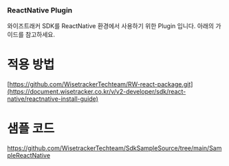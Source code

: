 ### ReactNative Plugin 

와이즈트래커 SDK를 ReactNative 환경에서 사용하기 위한 Plugin 입니다. 
아래의 가이드를 참고하세요. 

# 적용 방법 
[https://github.com/WisetrackerTechteam/RW-react-package.git](https://document.wisetracker.co.kr/v/v2-developer/sdk/react-native/reactnative-install-guide)


# 샘플 코드 
https://github.com/WisetrackerTechteam/SdkSampleSource/tree/main/SampleReactNative

